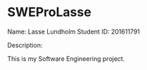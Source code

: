 # SWEProLasse

Name: Lasse Lundholm
Student ID: 201611791

Description:

This is my Software Engineering project.
